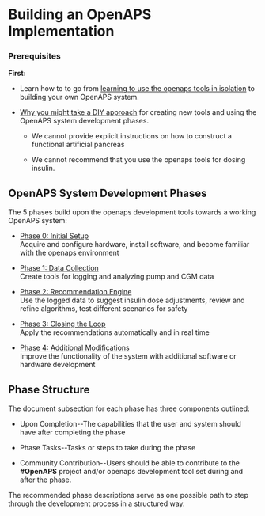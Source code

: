 # Building an OpenAPS Implementation

### Prerequisites

**First:**

* Learn how to to go from [learning to use the openaps tools in isolation](../Using-openaps-Tools/using.md) to building your own OpenAPS system. 

* [Why you might take a DIY approach](http://bit.ly/1NBbZtO) for creating new tools and using the OpenAPS system development phases.

	* We cannot provide explicit instructions on how to construct a functional artificial pancreas 
	
	* We cannot recommend that you use the openaps tools for dosing insulin. 

## OpenAPS System Development Phases

The 5 phases build upon the openaps development tools towards a working OpenAPS system:

* [Phase 0: Initial Setup](../Building-a-system/initial-setup.md)<br>
Acquire and configure hardware, install software, and become familiar with the openaps environment

* [Phase 1: Data Collection](../Building-a-system/data-collection.md)<br>
Create tools for logging and analyzing pump and CGM data

* [Phase 2: Recommendation Engine](../Building-a-system/recommendation-engine.md)<br>
Use the logged data to suggest insulin dose adjustments, review and refine algorithms, test different scenarios for safety

* [Phase 3: Closing the Loop](../Building-a-system/closing-the-loop.md)<br>
Apply the recommendations automatically and in real time

* [Phase 4: Additional Modifications](../Building-a-system/getting-fancy.md)<br>
Improve the functionality of the system with additional software or hardware development

## Phase Structure

The document subsection for each phase has three components outlined:

* Upon Completion--The capabilities that the user and system should have after completing the phase  

* Phase Tasks--Tasks or steps to take during the phase

* Community Contribution--Users should be able to contribute to the **#OpenAPS** project and/or openaps development tool set during and after the phase.

The recommended phase descriptions serve as one possible path to step through the development process in a structured way.




